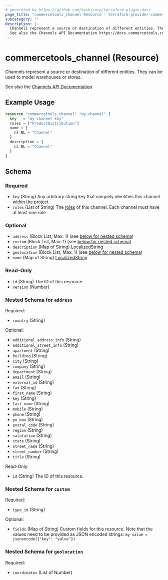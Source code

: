 ```yaml
---
# generated by https://github.com/hashicorp/terraform-plugin-docs
page_title: "commercetools_channel Resource - terraform-provider-commercetools"
subcategory: ""
description: |-
  Channels represent a source or destination of different entities. They can be used to model warehouses or stores.
  See also the Channels API Documentation https://docs.commercetools.com/api/projects/channels
---
```


# commercetools_channel (Resource)

Channels represent a source or destination of different entities. They can be used to model warehouses or stores.

See also the [Channels API Documentation](https://docs.commercetools.com/api/projects/channels)

## Example Usage

```terraform
resource "commercetools_channel" "my-channel" {
  key   = "my-channel-key"
  roles = ["ProductDistribution"]
  name = {
    nl-NL = "Channel"
  }
  description = {
    nl-NL = "Channel"
  }
}
```

<!-- schema generated by tfplugindocs -->
## Schema

### Required

- `key` (String) Any arbitrary string key that uniquely identifies this channel within the project
- `roles` (List of String) The [roles](https://docs.commercetools.com/api/projects/channels#channelroleenum) of this channel. Each channel must have at least one role

### Optional

- `address` (Block List, Max: 1) (see [below for nested schema](#nestedblock--address))
- `custom` (Block List, Max: 1) (see [below for nested schema](#nestedblock--custom))
- `description` (Map of String) [LocalizedString](https://docs.commercetools.com/api/types#localizedstring)
- `geolocation` (Block List, Max: 1) (see [below for nested schema](#nestedblock--geolocation))
- `name` (Map of String) [LocalizedString](https://docs.commercetools.com/api/types#localizedstring)

### Read-Only

- `id` (String) The ID of this resource.
- `version` (Number)

<a id="nestedblock--address"></a>
### Nested Schema for `address`

Required:

- `country` (String)

Optional:

- `additional_address_info` (String)
- `additional_street_info` (String)
- `apartment` (String)
- `building` (String)
- `city` (String)
- `company` (String)
- `department` (String)
- `email` (String)
- `external_id` (String)
- `fax` (String)
- `first_name` (String)
- `key` (String)
- `last_name` (String)
- `mobile` (String)
- `phone` (String)
- `po_box` (String)
- `postal_code` (String)
- `region` (String)
- `salutation` (String)
- `state` (String)
- `street_name` (String)
- `street_number` (String)
- `title` (String)

Read-Only:

- `id` (String) The ID of this resource.


<a id="nestedblock--custom"></a>
### Nested Schema for `custom`

Required:

- `type_id` (String)

Optional:

- `fields` (Map of String) Custom fields for this resource. Note that the values need to be provided as JSON encoded strings: `my-value = jsonencode({"key": "value"})`


<a id="nestedblock--geolocation"></a>
### Nested Schema for `geolocation`

Required:

- `coordinates` (List of Number)
